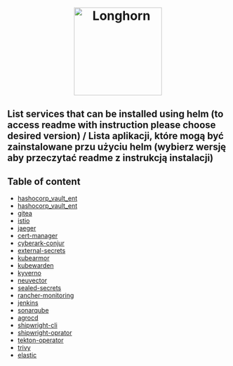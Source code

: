 <h1 align="center" style="border-bottom: none">
    <a href="https://linuxpolska.com/pl/" target="_blank"><img alt="Longhorn" width="200px" src="https://github.com/linuxpolska/ezd-rp/blob/release/1.0.0/docs/LinuxPolska-icon.png""></a>
</h1>


## List services that can be installed using helm (to access readme with instruction please choose desired version) / Lista aplikacji, które mogą być zainstalowane przu użyciu helm (wybierz wersję aby przeczytać readme z instrukcją instalacji)

## Table of content
- [hashocorp_vault_ent](https://github.com/linuxpolska/charts/tree/main/charts/hashocorp_vault_ent/current/README.md)
- [hashocorp_vault_ent](https://github.com/linuxpolska/charts/tree/main/charts/hashocorp_vault/current/README.md)
- [gitea](https://github.com/linuxpolska/charts/tree/main/charts/gitea/current/README.md)
- [istio](https://github.com/linuxpolska/charts/tree/main/charts/istio/current/README.md)
- [jaeger](https://github.com/linuxpolska/charts/tree/main/charts/jaeger/current/README.md)
- [cert-manager](https://github.com/linuxpolska/charts/tree/main/charts/cert-manager/current/README.md)
- [cyberark-conjur](https://github.com/linuxpolska/charts/tree/main/charts/cyberark_conjur/current/README.md)
- [external-secrets](https://github.com/linuxpolska/charts/tree/main/charts/external-secrets/current/README.md)
- [kubearmor](https://github.com/linuxpolska/charts/tree/main/charts/kubearmor/current/README.md)
- [kubewarden](https://github.com/linuxpolska/charts/tree/main/charts/kubewarden/current/README.md)
- [kyverno](https://github.com/linuxpolska/charts/tree/main/charts/kyverno/current/README.md)
- [neuvector](https://github.com/linuxpolska/charts/tree/main/charts/neuvector/current/README.md)
- [sealed-secrets](https://github.com/linuxpolska/charts/tree/main/charts/sealed-secrets/current/README.md)
- [rancher-monitoring](https://github.com/linuxpolska/charts/tree/main/charts/rancher-monitoring/current/README.md)
- [jenkins](https://github.com/linuxpolska/charts/tree/main/charts/jenkins/current/README.md)
- [sonarqube](https://github.com/linuxpolska/charts/tree/main/charts/sonarqube/current/README.md)
- [agrocd](https://github.com/linuxpolska/charts/tree/main/charts/argocd/current/README.md)
- [shipwright-cli](https://github.com/linuxpolska/charts/tree/main/charts/shipwright-cli/current/README.md)
- [shipwright-oprator](https://github.com/linuxpolska/charts/tree/main/charts/shipwright-operator/current/README.md)
- [tekton-operator](https://github.com/linuxpolska/charts/tree/main/charts/tekton-operator/current/README.md)
- [trivy](https://github.com/linuxpolska/charts/tree/main/charts/trivy/current/README.md)
- [elastic](https://github.com/linuxpolska/charts/tree/main/charts/elastic/current/README.md)

